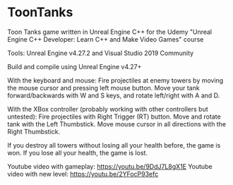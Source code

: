 # ToonTanks
Toon Tanks game written in Unreal Engine C++ for the Udemy "Unreal Engine C++ Developer: Learn C++ and Make Video Games" course 

Tools: Unreal Engine v4.27.2 and Visual Studio 2019 Community

Build and compile using Unreal Engine v4.27+

With the keyboard and mouse: Fire projectiles at enemy towers by moving the mouse cursor and pressing left mouse button. Move your tank forward/backwards with W and S keys, and rotate left/right with A and D.

With the XBox controller (probably working with other controllers but untested): Fire projectiles with Right Trigger (RT) button. Move and rotate tank with the Left Thumbstick. Move mouse cursor in all directions with the Right Thumbstick.

If you destroy all towers without losing all your health before, the game is won. If you lose all your health, the game is lost.

Youtube video with gameplay: https://youtu.be/9DdJ7L8gX1E
Youtube video with new level: https://youtu.be/2YFocP93efc
